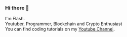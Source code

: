 ### Hi there 👋
I'm Flash.<br/>
Youtuber, Programmer, Blockchain and Crypto Enthusiast<br/>
You can find coding tutorials on my [Youtube Channel](https://www.youtube.com/channel/UCujWU5YHCBBtahIAny01I3A).<br/>


<!--
- 👀 I’m interested in ...
- 🌱 I’m currently learning ...
- 💞️ I’m looking to collaborate on ...
- 📫 How to reach me ...
--->

<!--If you like to support me, you can donate a very small amount here 🤗:\
**WARNING** : Send coins only to their respective address. Sending to other address may lead to permanent loss of coins.\
Below mentioned Bitcoin address is a **Bech32** address. Some payment gateways *will not accept Bech32*. In those cases, please don't send any coins.

- Bitcoin (BTC) : bc1q26qyxvh35l4myrz7qv9gfc74ehm9rv3m3k4qu2
- Ethereum (ETH) : 0x44D4074aD1B2CC70bCA269F479dB82a06a09C1C9
- Solana (SOL) : F9ALLdZfKeZdhUEGUmWGfsjq6Q4raDjoREhwU5kUyT2w
- Cardano (ADA) : addr1qyyst3u728k8xp5q3cdcst4wlvn5zkw6h97yj58xcj4egusfqhreu50vwvrgprsm3qh2a7e8g9va4wtuf9gwd39tj3eq2lr7vl--!>
<!--- - Litecoin (LTC) : ltc1qh6xjgtm8x90fjk5pgyt0qlprca24zflxgfdqz4
- Dogecoin (DOGE) : DB6wP5CfZ9ZWw2edADb5jbdC5UKKgYg5q4 --->

